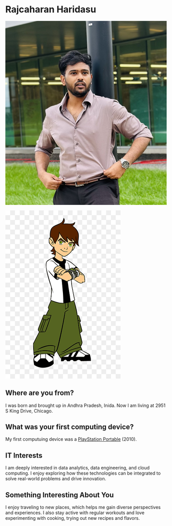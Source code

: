 # Rajcaharan Haridasu

![*Picture of me*](./images/IMG_0793.jpeg "Picture of me")

![*Picture that describes me*](./images/Ben-10.png "Picture that describes me")

## Where are you from?

I was born and brought up in Andhra Pradesh, Inida. Now I am living at 2951 S King Drive, Chicago.

## What was your first computing device?

My first computuing device was a [PlayStation Portable](https://en.wikipedia.org/wiki/PlayStation_Portable "Wikipedia articleb for PSP") (2010).

## IT Interests

I am deeply interested in data analytics, data engineering, and cloud computing. I enjoy exploring how these technologies can be integrated to solve real-world problems and drive innovation.

## Something Interesting About You

I enjoy traveling to new places, which helps me gain diverse perspectives and experiences. I also stay active with regular workouts and love experimenting with cooking, trying out new recipes and flavors.